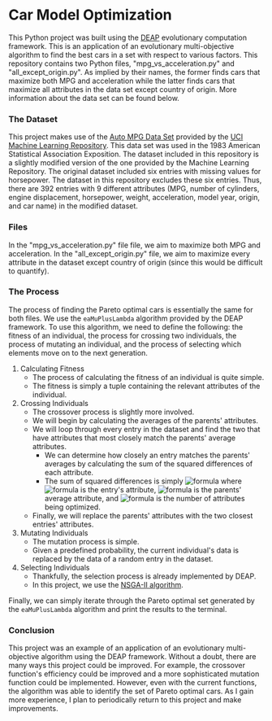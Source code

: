 # Car Model Optimization
This Python project was built using the [DEAP](https://github.com/deap/deap) evolutionary computation framework. This is an application of an evolutionary multi-objective algorithm to find the best cars in a set with respect to various factors. This repository contains two Python files, "mpg_vs_acceleration.py" and "all_except_origin.py". As implied by their names, the former finds cars that maximize both MPG and acceleration while the latter finds cars that maximize all attributes in the data set except country of origin. More information about the data set can be found below.

### The Dataset
This project makes use of the [Auto MPG Data Set](https://archive.ics.uci.edu/ml/datasets/auto+mpg) provided by the [UCI Machine Learning Repository](http://archive.ics.uci.edu/ml). This data set was used in the 1983 American Statistical Association Exposition. The dataset included in this repository is a slightly modified version of the one provided by the Machine Learning Repository. The original dataset included six entries with missing values for horsepower. The dataset in this repository excludes these six entries. Thus, there are 392 entries with 9 different attributes (MPG, number of cylinders, engine displacement, horsepower, weight, acceleration, model year, origin, and car name) in the modified dataset.

### Files
In the "mpg_vs_acceleration.py" file file, we aim to maximize both MPG and acceleration. In the  "all_except_origin.py" file, we aim to maximize every attribute in the dataset except country of origin (since this would be difficult to quantify). 

### The Process
The process of finding the Pareto optimal cars is essentially the same for both files. We use the `eaMuPlusLambda` algorithm provided by the DEAP framework. To use this algorithm, we need to define the following: the fitness of an individual, the process for crossing two individuals, the process of mutating an individual, and the process of selecting which elements move on to the next generation.
1. Calculating Fitness
    - The process of calculating the fitness of an individual is quite simple. 
    - The fitness is simply a tuple containing the relevant attributes of the individual.
2. Crossing Individuals
    - The crossover process is slightly more involved.
    - We will begin by calculating the averages of the parents' attributes.
    - We will loop through every entry in the dataset and find the two that have attributes that most closely match the parents' average attributes.
        - We can determine how closely an entry matches the parents' averages by calculating the sum of the squared differences of each attribute.
        - The sum of squared differences is simply ![formula](https://render.githubusercontent.com/render/math?math=\sum_{i=0}^{n}(a_i-\bar{a}_i)^2) where ![formula](https://render.githubusercontent.com/render/math?math=a) is the entry's attribute, ![formula](https://render.githubusercontent.com/render/math?math=\bar{a}) is the parents' average attribute, and ![formula](https://render.githubusercontent.com/render/math?math=n) is the number of attributes being optimized.
    - Finally, we will replace the parents' attributes with the two closest entries' attributes.
3. Mutating Individuals
    - The mutation process is simple.
    - Given a predefined probability, the current individual's data is replaced by the data of a random entry in the dataset.
4. Selecting Individuals
    - Thankfully, the selection process is already implemented by DEAP.
    - In this project, we use the [NSGA-II algorithm](https://ieeexplore.ieee.org/document/996017).

Finally, we can simply iterate through the Pareto optimal set generated by the `eaMuPlusLambda` algorithm and print the results to the terminal.

### Conclusion
This project was an example of an application of an evolutionary multi-objective algorithm using the DEAP framework. Without a doubt, there are many ways this project could be improved. For example, the crossover function's efficiency could be improved and a more sophisticated mutation function could be implemented. However, even with the current functions, the algorithm was able to identify the set of Pareto optimal cars. As I gain more experience, I plan to periodically return to this project and make improvements.
